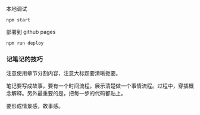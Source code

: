 本地调试

```
npm start
```

部署到 github pages

```
npm run deploy
```


### 记笔记的技巧

注意使用章节分割内容，注意大标题要清晰扼要。

笔记要写成故事，要有一个时间流程，展示清楚做一个事情流程。过程中，穿插概念解释。另外最重要的是，把每一步的代码都贴上。

要形成情景感，故事感。
